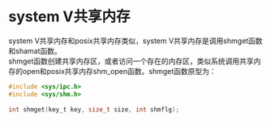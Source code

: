 # system V共享内存


system V共享内存和posix共享内存类似，system V共享内存是调用shmget函数和shamat函数。   
shmget函数创建共享内存区，或者访问一个存在的内存区，类似系统调用共享内存的open和posix共享内存shm_open函数。shmget函数原型为：


```c
#include <sys/ipc.h>  
#include <sys/shm.h>  
  
int shmget(key_t key, size_t size, int shmflg); 
```

